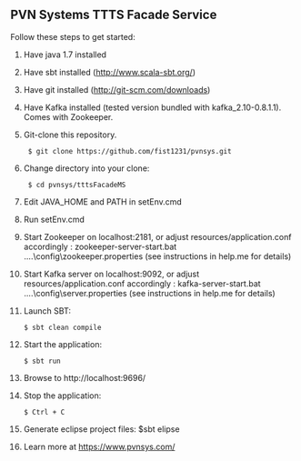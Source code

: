 ## PVN Systems TTTS Facade Service

Follow these steps to get started:

1. Have java 1.7 installed

2. Have sbt installed (http://www.scala-sbt.org/)

3. Have git installed (http://git-scm.com/downloads)

4. Have Kafka installed (tested version bundled with kafka_2.10-0.8.1.1). Comes with Zookeeper.

5. Git-clone this repository.

        $ git clone https://github.com/fist1231/pvnsys.git

6. Change directory into your clone:

        $ cd pvnsys/tttsFacadeMS

7. Edit JAVA_HOME and PATH in setEnv.cmd

8. Run setEnv.cmd

9. Start Zookeeper on localhost:2181, or adjust resources/application.conf accordingly :
	zookeeper-server-start.bat ..\..\config\zookeeper.properties
	(see instructions in help.me for details)

10. Start Kafka server on localhost:9092, or adjust resources/application.conf accordingly :
	kafka-server-start.bat ..\..\config\server.properties
	(see instructions in help.me for details)

11.	Launch SBT:

        $ sbt clean compile

12. Start the application:

        $ sbt run

13. Browse to http://localhost:9696/

14. Stop the application:

        $ Ctrl + C
        
15. Generate eclipse project files: $sbt elipse        

16. Learn more at https://www.pvnsys.com/

